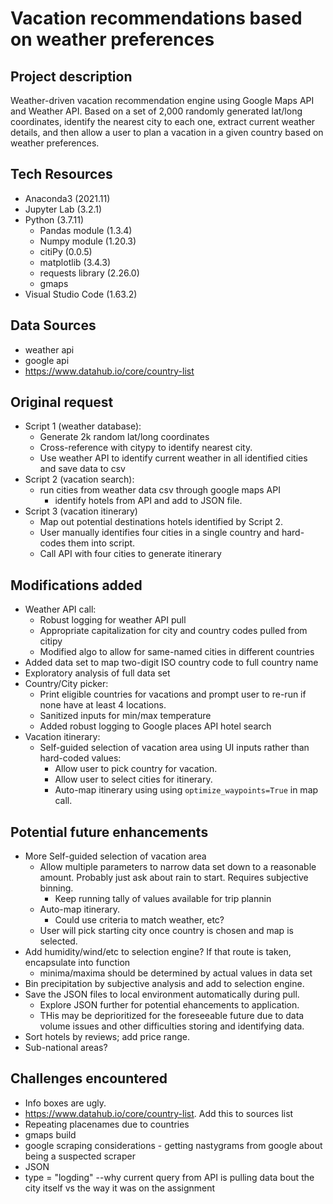 # Vacation recommendations based on weather preferences

## Project description

Weather-driven vacation recommendation engine using Google Maps API and Weather API.  Based on a set of 2,000 randomly generated lat/long coordinates, identify the nearest city to each one, extract current weather details, and then allow a user to plan a vacation in a given country based on weather preferences.

## Tech Resources 
* Anaconda3 (2021.11)
* Jupyter Lab (3.2.1)
* Python (3.7.11)
    * Pandas module (1.3.4)
    * Numpy module (1.20.3)
    * citiPy (0.0.5)
    * matplotlib (3.4.3)
    * requests library (2.26.0)
    * gmaps
* Visual Studio Code (1.63.2)

## Data Sources

* weather api
* google api
* https://www.datahub.io/core/country-list

## Original request

* Script 1 (weather database):
    * Generate 2k random lat/long coordinates
    * Cross-reference with citypy to identify nearest city.
    * Use weather API to identify current weather in all identified cities and save data to csv
* Script 2 (vacation search):
    * run cities from weather data csv through google maps API
        * identify hotels from API and add to JSON file.
* Script 3 (vacation itinerary)
    * Map out potential destinations hotels identified by Script 2.
    * User manually identifies four cities in a single country and hard-codes them into script.
    * Call API with four cities to generate itinerary

## Modifications added

* Weather API call:
    * Robust logging for weather API pull
    * Appropriate capitalization for city and country codes pulled from citipy
    * Modified algo to allow for same-named cities in different countries   
* Added data set to map two-digit ISO country code to full country name
* Exploratory analysis of full data set
* Country/City picker: 
    * Print eligible countries for vacations and prompt user to re-run if none have at least 4 locations.
    * Sanitized inputs for min/max temperature
    * Added robust logging to Google places API hotel search
* Vacation itinerary:
    * Self-guided selection of vacation area using UI inputs rather than hard-coded values:
        * Allow user to pick country for vacation.
        * Allow user to select cities for itinerary.
        * Auto-map itinerary using using `optimize_waypoints=True` in map call.

## Potential future enhancements

* More Self-guided selection of vacation area
    * Allow multiple parameters to narrow data set down to a reasonable amount.  Probably just ask about rain to start.  Requires subjective binning.
        * Keep running tally of values available for trip plannin
    * Auto-map itinerary.
        * Could use criteria to match weather, etc?
    * User will pick starting city once country is chosen and map is selected.
* Add humidity/wind/etc to selection engine?  If that route is taken, encapsulate into function
    * minima/maxima should be determined by actual values in data set
* Bin precipitation by subjective analysis and add to selection engine.
* Save the JSON files to local environment automatically during pull.
    * Explore JSON further for potential ehancements to application.
    * THis may be deprioritized for the foreseeable future due to data volume issues and other difficulties storing and identifying data.
* Sort hotels by reviews; add price range.
* Sub-national areas?

## Challenges encountered

* Info boxes are ugly.
* https://www.datahub.io/core/country-list.  Add this to sources list
* Repeating placenames due to countries
* gmaps build
* google scraping considerations - getting nastygrams from google about being a suspected scraper
* JSON
* type = "logding" --why current query from API is pulling data bout the city itself vs the way it was on the assignment
